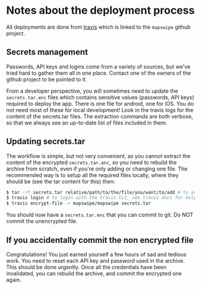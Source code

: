 # Notes about the deployment process

All deployments are done from [travis](https://travis-ci.org/mapswipe/mapswipe) which is linked to the `mapswipe` github project.

## Secrets management

Passwords, API keys and logins come from a variety of sources, but we've tried hard to gather them all in one place. Contact one of the owners of the github project to be pointed to it.

From a developer perspective, you will sometimes need to update the `secrets.tar.enc` files which contains sensitive values (passwords, API keys) required to deploy the app. There is one file for android, one for iOS. You do not need most of these for local development!
Look in the travis logs for the content of the secrets.tar files. The extraction commands are both verbose, so that we always see an up-to-date list of files included in them.

## Updating secrets.tar

The workflow is simple, but not very convenient, as you cannot extract the content of the encrypted `secrets.tar.enc`, so you need to rebuild the archive from scratch, even if you're only adding or changing one file. The recommended way is to setup all the required files locally, where they should be (see the tar content for this) then:

```bash
$ tar -rf secrets.tar relative/path/to/the/file/you/want/to/add # to add them to the archive
$ travis login # to login with the travis CLI, see travis docs for help
$ travis encrypt-file -r mapswipe/mapswipe secrets.tar
```

You should now have a `secrets.tar.enc` that you can commit to git. Do NOT commit the unencrypted file.

## If you accidentally commit the non encrypted file

Congratulations! You just earned yourself a few hours of sad and tedious work. You need to reset each API key and password used in the archive. This should be done urgently. Once all the credentials have been invalidated, you can rebuild the archive, and commit the encrypted one again.
